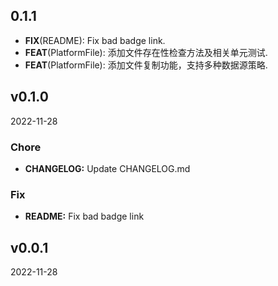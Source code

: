 ## 0.1.1

 - **FIX**(README): Fix bad badge link.
 - **FEAT**(PlatformFile): 添加文件存在性检查方法及相关单元测试.
 - **FEAT**(PlatformFile): 添加文件复制功能，支持多种数据源策略.


## v0.1.0
2022-11-28
### Chore

* **CHANGELOG:** Update CHANGELOG.md

### Fix

* **README:** Fix bad badge link


## v0.0.1
2022-11-28
